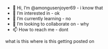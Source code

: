 - 👋 Hi, I’m @amongusenjoyer69 - i know that 
- 👀 I’m interested in - ok
- 🌱 I’m currently learning - no
- 💞️ I’m looking to collaborate on - why
- 📫 How to reach me - dont

<!---
amongusenjoyer69/amongusenjoyer69 is a ✨ special ✨ repository because its `README.md` (this file) appears on your GitHub profile.
You can click the Preview link to take a look at your changes.
--->
  what is this where is this getting posted on
